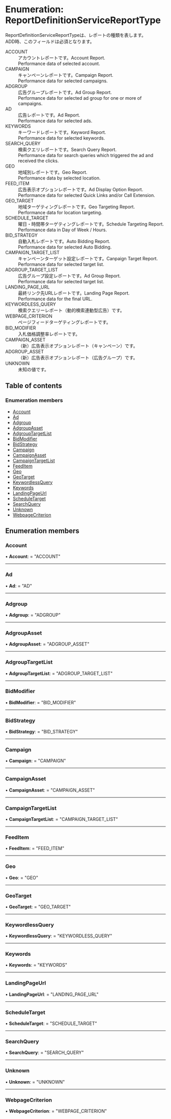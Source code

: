 # Enumeration: ReportDefinitionServiceReportType


<div lang=\"ja\">ReportDefinitionServiceReportTypeは、レポートの種類を表します。<br> ADD時、このフィールドは必須となります。</div>  <dl class=term>   <dt class=\"term__item\">ACCOUNT</dt>   <dd class=\"term__desc\"><span lang=\"ja\">アカウントレポートです。</span><span lang=\"en\">Account Report.<br>Performance data of selected account.</span></dd>   <dt class=\"term__item\">CAMPAIGN</dt>   <dd class=\"term__desc\"><span lang=\"ja\">キャンペーンレポートです。</span><span lang=\"en\">Campaign Report.<br>Performance data for selected campaigns.</span></dd>   <dt class=\"term__item\">ADGROUP</dt>   <dd class=\"term__desc\"><span lang=\"ja\">広告グループレポートです。</span><span lang=\"en\">Ad Group Report.<br>Performance data for selected ad group for one or more of campaigns.</span></dd>   <dt class=\"term__item\">AD</dt>   <dd class=\"term__desc\"><span lang=\"ja\">広告レポートです。</span><span lang=\"en\">Ad Report.<br>Performance data for selected ads.</span></dd>   <dt class=\"term__item\">KEYWORDS</dt>   <dd class=\"term__desc\"><span lang=\"ja\">キーワードレポートです。</span><span lang=\"en\">Keyword Report.<br>Performance data for selected keywords.</span></dd>   <dt class=\"term__item\">SEARCH_QUERY</dt>   <dd class=\"term__desc\"><span lang=\"ja\">検索クエリレポートです。</span><span lang=\"en\">Search Query Report.<br>Performance data for search queries which triggered the ad and received the clicks.</span></dd>   <dt class=\"term__item\">GEO</dt>   <dd class=\"term__desc\"><span lang=\"ja\">地域別レポートです。</span><span lang=\"en\">Geo Report.<br>Performance data by selected location.</span></dd>   <dt class=\"term__item\">FEED_ITEM</dt>   <dd class=\"term__desc\"><span lang=\"ja\">広告表示オプションレポートです。</span><span lang=\"en\">Ad Display Option Report.<br>Performance data for selected Quick Links and/or Call Extension.</span></dd>   <dt class=\"term__item\">GEO_TARGET</dt>   <dd class=\"term__desc\"><span lang=\"ja\">地域ターゲティングレポートです。</span><span lang=\"en\">Geo Targeting Report.<br>Performance data for location targeting.</span></dd>   <dt class=\"term__item\">SCHEDULE_TARGET</dt>   <dd class=\"term__desc\"><span lang=\"ja\">曜日・時間帯ターゲティングレポートです。</span><span lang=\"en\">Schedule Targeting Report.<br>Performance data in Day of Week / Hours.</span></dd>   <dt class=\"term__item\">BID_STRATEGY</dt>   <dd class=\"term__desc\"><span lang=\"ja\">自動入札レポートです。</span><span lang=\"en\">Auto Bidding Report.<br>Performance data for selected Auto Bidding.</span></dd>   <dt class=\"term__item\">CAMPAIGN_TARGET_LIST</dt>   <dd class=\"term__desc\"><span lang=\"ja\">キャンペーンターゲット設定レポートです。</span><span lang=\"en\">Canpaign Target Report.<br>Performance data for selected target list.</span></dd>   <dt class=\"term__item\">ADGROUP_TARGET_LIST</dt>   <dd class=\"term__desc\"><span lang=\"ja\">広告グループ設定レポートです。</span><span lang=\"en\">Ad Group Report.<br>Performance data for selected target list.</span></dd>   <dt class=\"term__item\">LANDING_PAGE_URL</dt>   <dd class=\"term__desc\"><span lang=\"ja\">最終リンク先URLレポートです。</span><span lang=\"en\">Landing Page Report.<br>Performance data for the final URL.</span></dd>   <dt class=\"term__item\">KEYWORDLESS_QUERY</dt>   <dd class=\"term__desc\"><span lang=\"ja\">検索クエリーレポート（動的検索連動型広告）です。</span></dd>   <dt class=\"term__item\">WEBPAGE_CRITERION</dt>   <dd class=\"term__desc\"><span lang=\"ja\">ページフィードターゲティングレポートです。</span></dd>   <dt class=\"term__item\">BID_MODIFIER</dt>   <dd class=\"term__desc\"><span lang=\"ja\">入札価格調整率レポートです。</span></dd>   <dt class=\"term__item\">CAMPAIGN_ASSET</dt>   <dd class=\"term__desc\"><span lang=\"ja\">（新）広告表示オプションレポート（キャンペーン）です。</span></dd>   <dt class=\"term__item\">ADGROUP_ASSET</dt>   <dd class=\"term__desc\"><span lang=\"ja\">（新）広告表示オプションレポート（広告グループ）です。</span></dd>   <dt class=\"term__item\">UNKNOWN</dt>   <dd class=\"term__desc\"><span lang=\"ja\">未知の値です。</span></dd> </dl>

## Table of contents

### Enumeration members

- [Account](reportdefinitionservicereporttype.md#account)
- [Ad](reportdefinitionservicereporttype.md#ad)
- [Adgroup](reportdefinitionservicereporttype.md#adgroup)
- [AdgroupAsset](reportdefinitionservicereporttype.md#adgroupasset)
- [AdgroupTargetList](reportdefinitionservicereporttype.md#adgrouptargetlist)
- [BidModifier](reportdefinitionservicereporttype.md#bidmodifier)
- [BidStrategy](reportdefinitionservicereporttype.md#bidstrategy)
- [Campaign](reportdefinitionservicereporttype.md#campaign)
- [CampaignAsset](reportdefinitionservicereporttype.md#campaignasset)
- [CampaignTargetList](reportdefinitionservicereporttype.md#campaigntargetlist)
- [FeedItem](reportdefinitionservicereporttype.md#feeditem)
- [Geo](reportdefinitionservicereporttype.md#geo)
- [GeoTarget](reportdefinitionservicereporttype.md#geotarget)
- [KeywordlessQuery](reportdefinitionservicereporttype.md#keywordlessquery)
- [Keywords](reportdefinitionservicereporttype.md#keywords)
- [LandingPageUrl](reportdefinitionservicereporttype.md#landingpageurl)
- [ScheduleTarget](reportdefinitionservicereporttype.md#scheduletarget)
- [SearchQuery](reportdefinitionservicereporttype.md#searchquery)
- [Unknown](reportdefinitionservicereporttype.md#unknown)
- [WebpageCriterion](reportdefinitionservicereporttype.md#webpagecriterion)

## Enumeration members

### Account

• **Account**: = "ACCOUNT"

___

### Ad

• **Ad**: = "AD"

___

### Adgroup

• **Adgroup**: = "ADGROUP"

___

### AdgroupAsset

• **AdgroupAsset**: = "ADGROUP\_ASSET"

___

### AdgroupTargetList

• **AdgroupTargetList**: = "ADGROUP\_TARGET\_LIST"

___

### BidModifier

• **BidModifier**: = "BID\_MODIFIER"

___

### BidStrategy

• **BidStrategy**: = "BID\_STRATEGY"

___

### Campaign

• **Campaign**: = "CAMPAIGN"

___

### CampaignAsset

• **CampaignAsset**: = "CAMPAIGN\_ASSET"

___

### CampaignTargetList

• **CampaignTargetList**: = "CAMPAIGN\_TARGET\_LIST"

___

### FeedItem

• **FeedItem**: = "FEED\_ITEM"

___

### Geo

• **Geo**: = "GEO"

___

### GeoTarget

• **GeoTarget**: = "GEO\_TARGET"

___

### KeywordlessQuery

• **KeywordlessQuery**: = "KEYWORDLESS\_QUERY"

___

### Keywords

• **Keywords**: = "KEYWORDS"

___

### LandingPageUrl

• **LandingPageUrl**: = "LANDING\_PAGE\_URL"

___

### ScheduleTarget

• **ScheduleTarget**: = "SCHEDULE\_TARGET"

___

### SearchQuery

• **SearchQuery**: = "SEARCH\_QUERY"

___

### Unknown

• **Unknown**: = "UNKNOWN"

___

### WebpageCriterion

• **WebpageCriterion**: = "WEBPAGE\_CRITERION"
